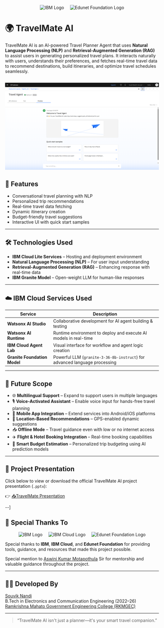 <p align="center">
  <img src="https://upload.wikimedia.org/wikipedia/commons/5/51/IBM_logo.svg" height="50" alt="IBM Logo">
  &nbsp;&nbsp;&nbsp;
  <img src="https://edunetfoundation.org/wp-content/uploads/2022/06/edunet-logo-white.png" height="50" alt="Edunet Foundation Logo">
</p>

# 🌍 TravelMate AI

TravelMate AI is an AI-powered Travel Planner Agent that uses **Natural Language Processing (NLP)** and **Retrieval-Augmented Generation (RAG)** to assist users in generating personalized travel plans. It interacts naturally with users, understands their preferences, and fetches real-time travel data to recommend destinations, build itineraries, and optimize travel schedules seamlessly.

![TravelMate AI Preview](./Deployed-AI-Agent/TravelMate-Preview.png) 
---

## 🚀 Features

- Conversational travel planning with NLP
- Personalized trip recommendations
- Real-time travel data fetching
- Dynamic itinerary creation
- Budget-friendly travel suggestions
- Interactive UI with quick start samples

---

## 🛠️ Technologies Used

- **IBM Cloud Lite Services** – Hosting and deployment environment
- **Natural Language Processing (NLP)** – For user input understanding
- **Retrieval-Augmented Generation (RAG)** – Enhancing response with real-time data
- **IBM Granite Model** – Open-weight LLM for human-like responses

---

## ☁️ IBM Cloud Services Used

| Service                          | Description                                                                 |
|----------------------------------|-----------------------------------------------------------------------------|
| **Watsonx AI Studio**           | Collaborative development for AI agent building & testing                   |
| **Watsonx AI Runtime**          | Runtime environment to deploy and execute AI models in real-time           |
| **IBM Cloud Agent Lab**         | Visual interface for workflow and agent logic creation                     |
| **Granite Foundation Model**    | Powerful LLM (`granite-3-36-8b-instruct`) for advanced language processing |

---

## 🔮 Future Scope

- 🌐 **Multilingual Support** – Expand to support users in multiple languages  
- 🎙️ **Voice-Activated Assistant** – Enable voice input for hands-free travel planning  
- 📱 **Mobile App Integration** – Extend services into Android/iOS platforms  
- 📍 **Location-Based Recommendations** – GPS-enabled dynamic suggestions  
- 📥 **Offline Mode** – Travel guidance even with low or no internet access  
- ✈️ **Flight & Hotel Booking Integration** – Real-time booking capabilities  
- 🧠 **Smart Budget Estimation** – Personalized trip budgeting using AI prediction models  

---

## 📄 Project Presentation

Click below to view or download the official TravelMate AI project presentation (`.pptx`):

👉 [📥TravelMate Presentation](./Project-ppt/TravelMate.pptx)


--]


## 🙏 Special Thanks To

<p align="center">
  <img src="https://upload.wikimedia.org/wikipedia/commons/5/51/IBM_logo.svg" height="40" alt="IBM Logo">
  &nbsp;&nbsp;&nbsp;
  <img src="https://user-images.githubusercontent.com/27962005/35868522-b81474fe-0b2a-11e8-8108-7efe8ead8107.png" height="40" alt="IBM Cloud Logo">
  &nbsp;&nbsp;&nbsp;
  <img src="https://edunetfoundation.org/wp-content/uploads/2022/06/edunet-logo-white.png" height="40" alt="Edunet Foundation Logo">
</p>

Special thanks to **IBM**, **IBM Cloud**, and **Edunet Foundation** for providing tools, guidance, and resources that made this project possible.

Special mention to [Aswini Kumar Motapothula](https://www.linkedin.com/in/aswini-kumar-motapothula) Sir for mentorship and valuable guidance throughout the project.

---

## 👨‍💻 Developed By

 [Souvik Nandi](https://www.linkedin.com/in/souvik-nandi-560b15260)  
B.Tech in Electronics and Communication Engineering (2022–26)  
[Ramkrishna Mahato Government Engineering College (RKMGEC)](https://rkmgec.ac.in)  

---

> “TravelMate AI isn't just a planner—it's your smart travel companion.”

